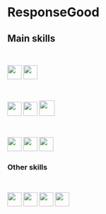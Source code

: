 <h1>ResponseGood</h1>
<h2>Main skills</h2>
<br />
<p position='center'>
  <img src='https://cdn.icon-icons.com/icons2/112/PNG/512/python_18894.png' height='32px' weight='32px'/> <!--python-->
  <img src='https://2.bp.blogspot.com/-akUMQE_QrbQ/WlRknLVGMzI/AAAAAAAABK8/17IzwwW3nMEAedZP5TiP0FquLnhhIPZdgCLcBGAs/s1600/dj.png' height='32px' weight='32px'/>
  <!--django-->
</p>
<br />
<p position='center'>
  <img src='https://image.flaticon.com/icons/png/128/29/29594.png' height='32px' weight='32px'/> <!--sql-->
  <img src='https://cdn.icon-icons.com/icons2/2415/PNG/512/mongodb_original_wordmark_logo_icon_146425.png' height='32px' weight='32px'/> <!--mongoDB-->
  <img src='https://cdn.icon-icons.com/icons2/2415/PNG/512/mysql_original_wordmark_logo_icon_146417.png' height='35px' weight='35px'/> <!--MySQL-->
</p>
<br />
<p position='center'>
  <img src='https://cdn.icon-icons.com/icons2/2107/PNG/512/file_type_css_icon_130661.png' height='32px' weight='32px'/> <!--css-->
  <img src='https://cdn.icon-icons.com/icons2/2107/PNG/512/file_type_html_icon_130541.png' height='32px' weight='32px'/> <!--html-->
  <img src='https://cdn.icon-icons.com/icons2/2415/PNG/512/javascript_original_logo_icon_146455.png' height='32px' weight='32px'/> <!--js-->
</p>
<h3>Other skills</h3>
<br />
<p position='center'>
  <img src='https://image.flaticon.com/icons/png/512/226/226772.png' height='32px' weight='32px'/> <!--linux-->
  <img src='https://cdn.icon-icons.com/icons2/2415/PNG/512/git_plain_logo_icon_146507.png' height='32px' weight='32px'/> <!--git-->
  <img src='https://cdn.icon-icons.com/icons2/2699/PNG/512/gitlab_logo_icon_169112.png' height='32px' weight='32px'/> <!--gitlab-->
  <img src='https://cdn.icon-icons.com/icons2/2108/PNG/512/bitbucket_icon_130979.png' height='32px' weight='32px'/> <!--bitbucket-->
</p>

